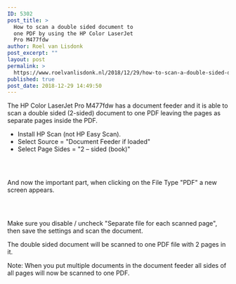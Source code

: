 ```yaml
---
ID: 5302
post_title: >
  How to scan a double sided document to
  one PDF by using the HP Color LaserJet
  Pro M477fdw
author: Roel van Lisdonk
post_excerpt: ""
layout: post
permalink: >
  https://www.roelvanlisdonk.nl/2018/12/29/how-to-scan-a-double-sided-document-to-one-pdf-by-using-the-hp-color-laserjet-pro-m477fdw/
published: true
post_date: 2018-12-29 14:49:50
---
```

<p>The HP Color LaserJet Pro M477fdw has a document feeder and it is able to scan a double sided (2-sided) document to one PDF leaving the pages as separate pages inside the PDF.
</p><ul><li>Install HP Scan (not HP Easy Scan).
</li><li>Select Source = "Document Feeder if loaded"
</li><li>Select Page Sides = "2 – sided (book)"
</li></ul><p>
 </p><p><img src="https://www.roelvanlisdonk.nl/wp-content/uploads/2018/12/122918_1349_Howtoscanad1.png" alt=""/>
	</p><p>And now the important part, when clicking on the File Type "PDF" a new screen appears.
</p><p><img src="https://www.roelvanlisdonk.nl/wp-content/uploads/2018/12/122918_1349_Howtoscanad2.png" alt=""/>
	</p><p>
 </p><p>Make sure you disable / uncheck "Separate file for each scanned page", then save the settings and scan the document.
</p><p>The double sided document will be scanned to one PDF file with 2 pages in it.
</p><p>Note: When you put multiple documents in the document feeder all sides of all pages will now be scanned to one PDF.
</p><p>
 </p><p><img src="https://www.roelvanlisdonk.nl/wp-content/uploads/2018/12/122918_1349_Howtoscanad3.png" alt=""/>
	</p><p>
 </p><p>
 </p><p>
 </p>